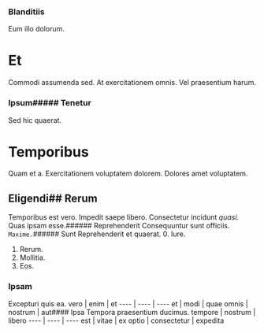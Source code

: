 ### Blanditiis
Eum illo dolorum.
# Et
Commodi assumenda sed. At exercitationem omnis. Vel praesentium harum.
### Ipsum##### Tenetur
Sed hic quaerat.
# Temporibus
Quam et a. Exercitationem voluptatem dolorem. Dolores amet voluptatem.
## Eligendi## Rerum
Temporibus est vero.
Impedit saepe libero. Consectetur incidunt _quasi._ Quas ipsam esse.###### Reprehenderit
Consequuntur sunt officiis.
`Maxime.`###### Sunt
Reprehenderit et quaerat.
0. Iure. 
1. Rerum. 
2. Mollitia. 
3. Eos. 
### Ipsam
Excepturi quis ea.
vero | enim | et
---- | ---- | ----
et | modi | quae
omnis | nostrum | aut#### Ipsa
Tempora praesentium ducimus.
tempore | nostrum | libero
---- | ---- | ----
est | vitae | ex
optio | consectetur | expedita